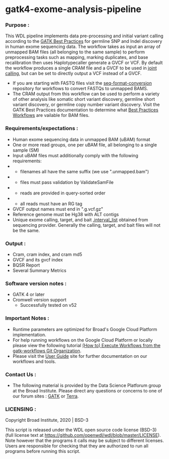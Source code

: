 # gatk4-exome-analysis-pipeline

### Purpose :
This WDL pipeline implements data pre-processing and initial variant calling according to the [GATK Best Practices](https://gatk.broadinstitute.org/hc/en-us/articles/360035535912) for germline SNP and Indel discovery in human exome sequencing data. The workflow takes as input an array of unmapped BAM files (all belonging to the same sample) to perform preprocessing tasks such as mapping, marking duplicates, and base recalibration then uses Haplotypecaller generate a GVCF or VCF. By default the workflow produces a single CRAM file and a GVCF to be used in [joint calling](https://gatk.broadinstitute.org/hc/en-us/articles/360035890431), but can be set to directly output a VCF instead of a GVCF.

- If you are starting with FASTQ files visit the [seq-format-conversion](https://github.com/gatk-workflows/seq-format-conversion) repository for workflows to convert FASTQs to unmapped BAMS.
- The CRAM output from this workflow can be used to perform a variety of other analysis like somatic short variant discovery, germline short variant discovery, or germline copy number variant discovery. Visit the GATK Best Practices documentation to determine what [Best Practices Workflows](https://gatk.broadinstitute.org/hc/en-us/sections/360007226651) are vailable for BAM files.

### Requirements/expectations :
- Human exome sequencing data in unmapped BAM (uBAM) format
- One or more read groups, one per uBAM file, all belonging to a single sample (SM)
- Input uBAM files must additionally comply with the following requirements:
- - filenames all have the same suffix (we use ".unmapped.bam")
- - files must pass validation by ValidateSamFile
- - reads are provided in query-sorted order
- - all reads must have an RG tag
- GVCF output names must end in ".g.vcf.gz"
- Reference genome must be Hg38 with ALT contigs
- Unique exome calling, target, and bait [.interval_list](https://gatk.broadinstitute.org/hc/en-us/articles/360035531852) obtained from sequencing provider. Generally the calling, target, and bait files will not be the same.

### Output :
- Cram, cram index, and cram md5
- GVCF and its gvcf index
- BQSR Report
- Several Summary Metrics

### Software version notes :
- GATK 4 or later 
- Cromwell version support 
  - Successfully tested on v52

### Important Notes :
- Runtime parameters are optimized for Broad's Google Cloud Platform implementation.
- For help running workflows on the Google Cloud Platform or locally please
view the following tutorial [(How to) Execute Workflows from the gatk-workflows Git Organization](https://gatk.broadinstitute.org/hc/en-us/articles/360035530952).
- Please visit the [User Guide](https://gatk.broadinstitute.org/hc/en-us/categories/360002310591) site for further documentation on our workflows and tools.

### Contact Us : 
- The following material is provided by the Data Science Platforum group at the Broad Institute. Please direct any questions or concerns to one of our forum sites : [GATK](https://gatk.broadinstitute.org/hc/en-us/community/topics) or [Terra](https://support.terra.bio/hc/en-us/community/topics/360000500432).

### LICENSING :
Copyright Broad Institute, 2020 | BSD-3

This script is released under the WDL open source code license (BSD-3) (full license text at https://github.com/openwdl/wdl/blob/master/LICENSE). Note however that the programs it calls may be subject to different licenses. Users are responsible for checking that they are authorized to run all programs before running this script.
